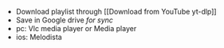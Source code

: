 - Download playlist through [[Download from YouTube yt-dlp]]
- Save in Google drive *for sync*
- pc: Vlc media player or Media player
- ios: Melodista